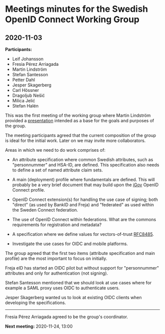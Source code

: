 # Meetings minutes for the Swedish OpenID Connect Working Group


## 2020-11-03

**Participants:**

- Leif Johansson
- Fresia Pérez Arriagada
- Martin Lindström
- Stefan Santesson
- Petter Dahl
- Jesper Skagerberg
- Carl Hössner
- Dragoljub Nešić
- Milica Jelić
- Stefan Halén

This was the first meeting of the working group where Martin Lindström provided a [presentation](20201103/20201103-OIDC-Sweden.pdf) intended as a base for the goals and purposes of the group.

The meeting participants agreed that the current composition of the group is ideal for the initial work. Later on we may invite more collaborators.

Areas in which we need to do work comprises of:

- An attribute specification where common Swedish attributes, such as "personnummer" and HSA-ID, are defined. This specification also needs to define a set of named attribute claim sets.

- A main (deployment) profile where fundamentals are defined. This will probably be a very brief document that may build upon the [iGov](https://openid.bitbucket.io/iGov/openid-igov-profile-id1.html) OpenID Connect profile.

- OpenID Connect extension(s) for handling the use case of signing; both "direct" (as used by BankID and Freja) and "federated" as used within the Sweden Connect federation.

- The use of OpenID Connect within federations. What are the commons requirements for registration and metadata?

- A specification where we define values for vectors-of-trust [RFC8485](https://tools.ietf.org/html/rfc8485).

- Investigate the use cases for OIDC and mobile platforms.

The group agreed that the first two items (attribute specification and main profile) are the most important to focus on initially.

Freja eID has started an OIDC pilot but without support for "personnummer" attributes and only for authentication (not signing).

Stefan Santesson mentioned that we should look at use cases where for example a SAML proxy uses OIDC to authenticate users. 

Jesper Skagerberg wanted us to look at existing OIDC clients when developing the specifications.

---

Fresia Pérez Arriagada agreed to be the group's coordinator.

**Next meeting:** 2020-11-24, 13:00

